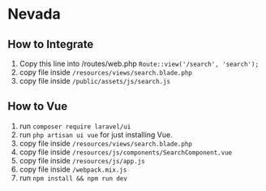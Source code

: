 # Nevada

## How to Integrate
1. Copy this line into /routes/web.php
	`Route::view('/search', 'search');`
2.  copy file inside `/resources/views/search.blade.php`
3. copy file inside `/public/assets/js/search.js`

## How to Vue
1. run `composer require laravel/ui`
2. run `php artisan ui vue` for just installing Vue.
3. copy file inside `/resources/views/search.blade.php`
4. copy file inside `/resources/js/components/SearchComponent.vue`
5. copy file inside `/resources/js/app.js`
5. copy file inside `/webpack.mix.js`
6. run `npm install && npm run dev`